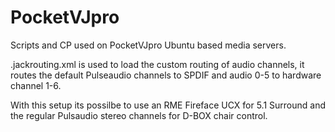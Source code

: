 # PocketVJpro
Scripts and CP used on PocketVJpro Ubuntu based media servers.


.jackrouting.xml is used to load the custom routing of audio channels, it routes the default Pulseaudio channels to SPDIF and audio 0-5 to hardware channel 1-6.


With this setup its possilbe to use an RME Fireface UCX for 5.1 Surround and the regular Pulsaudio stereo channels for D-BOX chair control.
